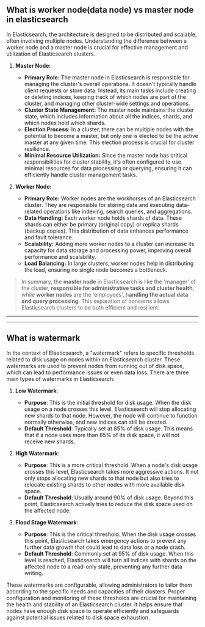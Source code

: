 ## What is worker node(data node) vs master node in elasticsearch
In Elasticsearch, the architecture is designed to be distributed and scalable, often involving multiple nodes. Understanding the difference between a worker node and a master node is crucial for effective management and utilization of Elasticsearch clusters.

1. **Master Node:**
   - **Primary Role:** The master node in Elasticsearch is responsible for managing the cluster's overall operations. It doesn't typically handle client requests or store data. Instead, its main tasks include creating or deleting indices, keeping track of which nodes are part of the cluster, and managing other cluster-wide settings and operations.
   - **Cluster State Management:** The master node maintains the cluster state, which includes information about all the indices, shards, and which nodes hold which shards.
   - **Election Process:** In a cluster, there can be multiple nodes with the potential to become a master, but only one is elected to be the active master at any given time. This election process is crucial for cluster resilience.
   - **Minimal Resource Utilization:** Since the master node has critical responsibilities for cluster stability, it's often configured to use minimal resources for data processing or querying, ensuring it can efficiently handle cluster management tasks.

2. **Worker Node:**
   - **Primary Role:** Worker nodes are the workhorses of an Elasticsearch cluster. They are responsible for storing data and executing data-related operations like indexing, search queries, and aggregations.
   - **Data Handling:** Each worker node holds shards of data. These shards can either be primary (original copy) or replica shards (backup copies). This distribution of data enhances performance and fault tolerance.
   - **Scalability:** Adding more worker nodes to a cluster can increase its capacity for data storage and processing power, improving overall performance and scalability.
   - **Load Balancing:** In large clusters, worker nodes help in distributing the load, ensuring no single node becomes a bottleneck.

> In summary, the **master node** in Elasticsearch is like the 'manager' of the cluster, **responsible for administrative tasks and cluster health**, while **worker nodes** are the 'employees', h**andling the actual data and query processing**. This separation of concerns allows Elasticsearch clusters to be both efficient and resilient.

----
----

## What is watermark

In the context of Elasticsearch, a "watermark" refers to specific thresholds related to disk usage on nodes within an Elasticsearch cluster. These watermarks are used to prevent nodes from running out of disk space, which can lead to performance issues or even data loss. There are three main types of watermarks in Elasticsearch:

1. **Low Watermark**:
    - **Purpose**: This is the initial threshold for disk usage. When the disk usage on a node crosses this level, Elasticsearch will stop allocating new shards to that node. However, the node will continue to function normally otherwise, and new indices can still be created.
    - **Default Threshold**: Typically set at 85% of disk usage. This means that if a node uses more than 85% of its disk space, it will not receive new shards.

2. **High Watermark**:
    - **Purpose**: This is a more critical threshold. When a node's disk usage crosses this level, Elasticsearch takes more aggressive actions. It not only stops allocating new shards to that node but also tries to relocate existing shards to other nodes with more available disk space.
    - **Default Threshold**: Usually around 90% of disk usage. Beyond this point, Elasticsearch actively tries to reduce the disk space used on the affected node.

3. **Flood Stage Watermark**:
    - **Purpose**: This is the critical threshold. When the disk usage crosses this point, Elasticsearch takes emergency actions to prevent any further data growth that could lead to data loss or a node crash.
    - **Default Threshold**: Commonly set at 95% of disk usage. When this level is reached, Elasticsearch will turn all indices with shards on the affected node to a read-only state, preventing any further data writing.

These watermarks are configurable, allowing administrators to tailor them according to the specific needs and capacities of their clusters. Proper configuration and monitoring of these thresholds are crucial for maintaining the health and stability of an Elasticsearch cluster. It helps ensure that nodes have enough disk space to operate efficiently and safeguards against potential issues related to disk space exhaustion.